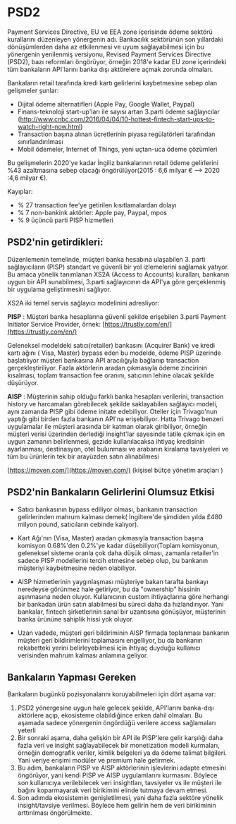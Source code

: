 # PSD2 

Payment Services Directive, EU ve EEA zone içerisinde ödeme sektörü kurallarını düzenleyen yönergenin adı. Bankacılık sektörünün son yıllardaki dönüşümlerden daha az etkilenmesi ve uyum sağlayabilmesi için bu yönergenin yenilenmiş versiyonu, Revised Payment Services Directive (PSD2), bazı reformları öngörüyor, örneğin 2018'e kadar EU zone içerindeki tüm bankaların API'larını banka dışı aktörelere açmak zorunda olmaları.

Bankaların retail tarafında kredi kartı gelirlerini kaybetmesine sebep olan gelişmeler şunlar: 

* Dijital ödeme alternatifleri (Apple Pay, Google Wallet, Paypal)
* Finans-teknoloji start-up'ları ile sayısı artan 3.parti ödeme sağlayıcılar (http://www.cnbc.com/2016/04/04/10-hottest-fintech-start-ups-to-watch-right-now.html) 
* Transaction başına alınan ücretlerinin piyasa regülatörleri tarafından sınırlandırılması
* Mobil ödemeler, Internet of Things, yeni uçtan-uca ödeme çözümleri

Bu gelişmelerin 2020'ye kadar İngiliz bankalarının retail ödeme gelirlerini %43 azaltmasına sebep olacağı öngörülüyor(2015 : 6,6 milyar € --> 2020 :4,6 milyar €).

Kayıplar: 
* % 27 transaction fee'ye getirilen kısıtlamalardan dolayı 
* % 7 non-bankink aktörler: Apple pay, Paypal, mpos
* % 9 üçüncü parti PISP hizmetleri

 


## PSD2'nin getirdikleri:

Düzenlemenin temelinde, müşteri banka hesabına ulaşabilen 3. parti sağlayıcıların (PISP) standart ve güvenli bir yol izlemelerini sağlamak yatıyor. Bu amaca yönelik tanımlanan XS2A (Access to Accounts) kuralları, bankanın uygun bir API sunabilmesi, 3.parti sağlayıcının da API'ya göre gerçeklenmiş bir uygulama geliştirmesini sağlıyor. 

XS2A iki temel servis sağlayıcı modelinini adresliyor:

**PISP** : Müşteri banka hesaplarına güvenli şekilde erişebilen 3.parti Payment Initiator Service Provider, örnek:
[https://trustly.com/en/](https://trustly.com/en/)

Geleneksel modeldeki satıcı(retailer) bankasını (Acquirer Bank) ve kredi kartı ağını ( Visa, Master) bypass eden bu modelde, ödeme PISP üzerinde başlatılıyor müşteri bankasına API aracılığıyla bağlanıp transaction gerçekleştiriliyor. Fazla aktörlerin aradan çıkmasıyla ödeme zincirinin kısalması, toplam transaction fee oranını, satıcının lehine olacak şekilde düşürüyor.  
 
**AISP** : Müşterinin sahip olduğu farklı banka hesapları verilerini, transaction history ve harcamaları  görebilecek şekilde saklayabilen sağlayıcı modeli, aynı zamanda PISP gibi ödeme initate edebiliyor. Oteller için Trivago'nun yaptığı gibi birden fazla bankanın API'na erişebiliyor. Hatta Trivago benzeri uygulamalar ile müşteri arasında bir katman olarak giribiliyor, örneğin müşteri verisi üzerinden derlediği insight'lar sayesinde tatile çıkmak için en uygun zamanın belirlenmesi, gezide kullanılacaksa ihtiyaç kredisinin ayarlanması,  destinasyon, otel bulunması ve arabanın kiralama tavsiyeleri ve tüm bu ürünlerin tek bir arayüzden satın alınabilmesi 

[https://moven.com/](https://moven.com/)
(kişisel bütçe yönetim araçları \)

## PSD2'nin Bankaların Gelirlerini Olumsuz Etkisi
 
* Satıcı bankasının bypass ediliyor olması, bankanın transaction gelirlerinden mahrum kalması demek( İngiltere'de şimdiden yılda £480 milyon pound, satıcıların cebinde kalıyor).
  
* Kart Ağı'nın (Visa, Master) aradan çıkmasıyla transaction başına komisyon 0.68%'den 0.2%'ye kadar düşebiliyor(Toplam komisyonun, geleneksel sisteme oranla çok daha düşük olması, zamanla retailer'in sadece PISP modellerini tercih etmesine sebep olup, bu bankanın müşteriyi kaybetmesine neden olabiliyor.

* AISP hizmetlerinin yaygınlaşması müşteriye bakan tarafta bankayı neredeyse görünmez hale getiriyor, bu da "ownership" hissinin aşınmasına neden oluyor. Kullanıcının custom ihtiyaçlarına göre herhangi bir bankadan ürün satın alabilmesi bu süreci daha da hızlandırıyor. Yani bankalar, fintech şirketlerinin sanal bir uzantısına gönüşüyor, müşterinin banka ürününe sahiplik hissi yok oluyor. 

* Uzan vadede, müşteri geri bildiriminin AISP firmada toplanması bankanın müşteri geri bildirimlerini toplamasını engelliyor, bu da bankanın rekabetteki yerini belirleyebilmesi için ihtiyaç duyduğu kullanıcı verisinden mahrum kalması anlamına geliyor.

## Bankaların Yapması Gereken

Bankaların bugünkü pozisyonalarını koruyabilmeleri için dört aşama var: 

1. PSD2 yönergesine uygun hale gelecek şekilde, API'larını banka-dışı aktörlere açıp, ekosisteme olabildiğince erken dahil olmaları. Bu aşamada sadece yönergenin öngördüğü verilere access sağlamaları yeterli 
2. Bir sonraki aşama, daha gelişkin bir API ile PISP'lere gelir karşılığı daha fazla veri ve insight sağlayabilecek bir monetization modeli kurmaları, örneğin demografik veriler, kimlik belgeleri ya da ödeme talimat bilgileri. Yani veriye erişimi modüler ve premium hale getirmek.
3. Bu adım, bankaların  PISP ve AISP aktörlerinin işlevlerini adapte etmesini öngörüyor, yani kendi PISP ve AISP uygulamlarını kurmasını. Böylece son kullanıcıya verilebilecek veri insightları, tavsiyeler vs ile müşteri ile bağını koparmayarak veri birikimini elinde tutmaya devam etmesi.
4. Son adımda ekosistemin genişletilmesi, yani daha fazla sektöre yönelik insight/tavsiye verilmesi. Böylece hem gelirin hem de veri birikiminin arttırılması öngörülmekte. 





